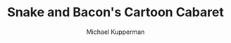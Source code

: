 ---
title: Snake and Bacon's Cartoon Cabaret
author: Michael Kupperman
readingDate: 2011-11-01
layout: book
---